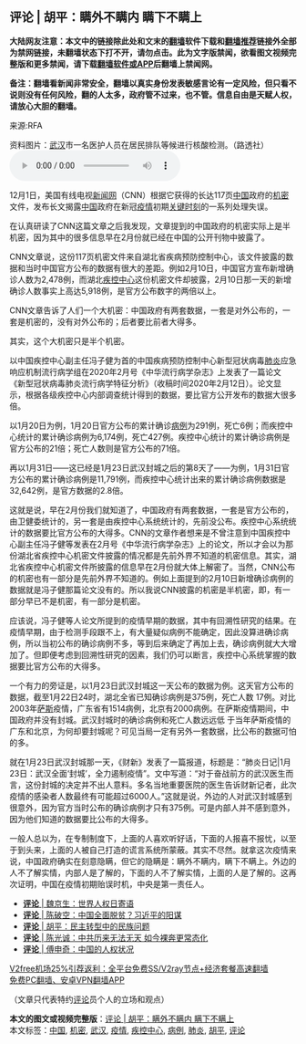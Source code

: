 <h2>评论 | 胡平：瞒外不瞒内 瞒下不瞒上</h2> <p class="notice"><b>大陆网友注意：本文中的链接除此处和文末的<a href="https://github.com/bannedbook/fanqiang" >翻墙</a>软件下载和<a href="https://github.com/killgcd/justmysocks/blob/master/README.md">翻墙推荐</a>链接外全部为禁网链接，未翻墙状态下打不开，请勿点击。此为文字版禁闻，欲看图文视频完整版和更多禁闻，请下载<a href="https://github.com/bannedbook/fanqiang">翻墙软件或APP</a>后翻墙上禁闻网。</p><p>备注：翻墙看新闻非常安全，翻墙以真实身份发表敏感言论有一定风险，但只看不说则没有任何风险，翻的人太多，政府管不过来，也不管。信息自由是天赋人权，请放心大胆的翻墙。</b></p>  <div class="entry"> <p>来源:RFA</p> <p>资料图片：<a href="https://www.bannedbook.org/bnews/tag/%e6%ad%a6%e6%b1%89/" class="st_tag internal_tag" rel="tag" title="标签 武汉 下的日志">武汉</a>市一名医护人员在居民排队等候进行核酸检测。（路透社）             <audio controls="controls" preload="metadata" src="https://www.rfa.org/mandarin/pinglun/huping/hp-12072020125032.html/@@stream" type="audio/mpeg"></audio></p> <p>12月1日，美国有线电视<span class='wp_keywordlink_affiliate'><a href="https://www.bannedbook.org/" title="新闻网">新闻网</a></span>（CNN）根据它获得的长达117页<span class='wp_keywordlink_affiliate'><a href="https://www.bannedbook.org/" title="中国" target="_blank">中国</a></span>政府的<a href="https://www.bannedbook.org/bnews/tag/%E6%9C%BA%E5%AF%86/" class="st_tag internal_tag" rel="tag" title="标签 机密 下的日志">机密</a>文件，发布长文揭露<a href="https://www.bannedbook.org/bnews/tag/%E4%B8%AD%E5%9B%BD/" class="st_tag internal_tag" rel="tag" title="标签 中国 下的日志">中国</a>政府在新冠<a href="https://www.bannedbook.org/bnews/tag/%E7%96%AB%E6%83%85/" class="st_tag internal_tag" rel="tag" title="标签 疫情 下的日志">疫情</a>初期<span class='wp_keywordlink'><a href="https://www.bannedbook.org/forum2/topic151.html" title="关键时刻：李鹏日记" target="_blank">关键时刻</a></span>的一系列处理失误。</p> <p>在认真研读了CNN这篇文章之后我发现，文章提到的中国政府的机密实际上是半机密，因为其中的很多信息早在2月份就已经在中国的公开刊物中披露了。</p>  <p>CNN文章说，这份117页机密文件来自湖北省疾病预防控制中心，该文件披露的数据和当时中国官方公布的数据有很大的差距。例如2月10日，中国官方宣布新增确诊人数为2,478例，而湖北<a href="https://www.bannedbook.org/bnews/tag/%E7%96%BE%E6%8E%A7%E4%B8%AD%E5%BF%83/" class="st_tag internal_tag" rel="tag" title="标签 疾控中心 下的日志">疾控中心</a>这份机密文件却披露，2月10日那一天的新增确诊人数事实上高达5,918例，是官方公布数字的两倍以上。</p> <p>CNN文章告诉了人们一个大机密：中国政府有两套数据，一套是对外公布的，一套是机密的，没有对外公布的；后者要比前者大得多。</p> <p>其实，这个大机密只是半个机密。</p> <p>以中国疾控中心副主任冯子健为首的中国疾病预防控制中心新型冠状病毒<a href="https://www.bannedbook.org/bnews/tag/%e8%82%ba%e7%82%8e/" class="st_tag internal_tag" rel="tag" title="标签 肺炎 下的日志">肺炎</a>应急响应机制流行病学组在2020年2月号《中华流行病学杂志》上发表了一篇论文《新型冠状病毒肺炎流行病学特征分析》（收稿时间2020年2月12日）。论文显示，根据各级疾控中心内部调查统计得到的数据，要比官方公开发布的数据大很多倍。</p>  <p>以1月20日为例，1月20日官方公布的累计确诊<a href="https://www.bannedbook.org/bnews/tag/%E7%97%85%E4%BE%8B/" class="st_tag internal_tag" rel="tag" title="标签 病例 下的日志">病例</a>为291例，死亡6例；而疾控中心统计的累计确诊病例为6,174例，死亡427例。疾控中心统计的累计确诊病例是官方公布的21倍；死亡人数则是官方公布的71倍。</p> <p>再以1月31日——这已经是1月23日武汉封城之后的第8天了——为例，1月31日官方公布的累计确诊病例是11,791例，而疾控中心统计出来的累计确诊病例数据是32,642例，是官方数据的2.8倍。</p> <p>这就是说，早在2月份我们就知道了，中国政府有两套数据，一套是官方公布的，由卫健委统计的，另一套是由疾控中心系统统计的，先前没公布。疾控中心系统统计的数据要比官方公布的大得多。CNN的文章作者想来是不曾注意到中国疾控中心副主任冯子健等发表在2月号《中华流行病学杂志》上的论文，所以才会以为那份湖北省疾控中心机密文件披露的情况都是先前外界不知道的机密信息。其实，湖北省疾控中心机密文件所披露的信息早在2月份就大体上解密了。当然，CNN公布的机密也有一部分是先前外界不知道的。例如上面提到的2月10日新增确诊病例的数据就是冯子健那篇论文没有的。所以我说CNN披露的机密是半机密，即，有一部分早已不是机密，有一部分是机密。</p> <p>应该说，冯子健等人论文所提到的疫情早期的数据，其中有回溯性研究的结果。在疫情早期，由于检测手段跟不上，有大量疑似病例不能确定，因此没算进确诊病例，所以当初公布的确诊病例不多，等到后来确定了再加上去，确诊病例就大大增加了。但即便考虑到回溯性研究的因素，我们仍可以断言，疾控中心系统掌握的数据要比官方公布的大得多。</p>  <p>一个有力的旁证是，以1月23日武汉封城这一天公布的数据为例。这天官方公布的数据，截至1月22日24时，湖北全省已知确诊病例是375例，死亡人数 17例。对比2003年<span class='wp_keywordlink'><a href="https://www.bannedbook.org/forum5/topic42.html" title="萨斯、诚信与自救" target="_blank">萨斯</a></span>疫情，广东省有1514病例，北京有2000病例。在萨斯疫情期间，中国政府并没有封城。武汉封城时的确诊病例和死亡人数远远低 于当年萨斯疫情的广东和北京，为何却要封城呢？可见当局一定有另外一套数据，比公布的数据可怕的多。</p> <p>就在1月23日武汉封城那一天，《财新》发表了一篇报道，标题是：“肺炎日记|1月23日：武汉全面‘封城’，全力遏制疫情”。文中写道：“对于奋战前方的武汉医生而言，这份封城的决定并不出人意料。多名当地重要医院的医生告诉财新记者，此次疫情的感染者人数最终有可能超过6000人。”这就是说，外边的人对武汉封城感到很意外，因为官方当时公布的确诊病例才只有375例。可是内部人并不感到意外，因为他们知道的数据要比公布的大得多。</p> <p>一般人总以为，在专制制度下，上面的人喜欢听好话，下面的人报喜不报忧，以至于到头来，上面的人被自己打造的谎言系统所蒙蔽。其实不尽然。就拿这次疫情来说，中国政府确实在刻意隐瞒，但它的隐瞒是：瞒外不瞒内，瞒下不瞒上。外边的人不了解实情，内部人是了解的，下面的人不了解实情，上面的人是了解的。这再次证明，中国在疫情初期贻误时机，中央是第一责任人。</p> <ul class='op-related-articles' title='相关阅读'> <li><a href='https://www.bannedbook.org/bnews/comments/20201216/1449043.html' target='_blank'><b>评论</b> | 魏京生：世界人权日寄语</a></li> <li><a href='https://www.bannedbook.org/bnews/comments/20201216/1449040.html' target='_blank'><b>评论</b> | 陈破空：中国全面脱贫？习近平的阳谋</a></li> <li><a href='https://www.bannedbook.org/bnews/comments/20201216/1449038.html' target='_blank'><b>评论</b> | 胡平：民主转型中的民族问题</a></li> <li><a href='https://www.bannedbook.org/bnews/comments/20201216/1449037.html' target='_blank'><b>评论</b> | 陈光诚：中共历来无法无天 如今裸奔更常态化</a></li> <li><a href='https://www.bannedbook.org/bnews/comments/20201216/1449036.html' target='_blank'><b>评论</b> | 傅申奇：中国的人权状况</a></li> </ul> <p class="texttj"> <a href="https://www.bannedbook.org/forum23/topic22702.html" target="_blank">V2free机场25%引荐返利：全平台免费SS/V2ray节点+经济套餐高速翻墙</a><br/> <a href="https://github.com/bannedbook/fanqiang/wiki/%E7%A6%81%E9%97%BB%E7%BD%91%E5%AE%89%E5%8D%93%E7%BF%BB%E5%A2%99%E6%96%B0%E9%97%BBAPP" target="_blank">免费PC翻墙、安卓VPN翻墙APP</a></p><p>（文章只代表特约<span class='wp_keywordlink_affiliate'><a href="https://www.bannedbook.org/bnews/comments/" title="新闻评论" target="_blank">评论</a></span>员个人的立场和观点）</p> <a name='sharetosocial'></a>       <div><b>本文的图文或视频完整版</b>：<a href='https://www.bannedbook.org/bnews/comments/20201216/1449039.html'>评论 | 胡平：瞒外不瞒内 瞒下不瞒上</a></div>  </div><!--END ENTRY--> <div class="postfooter"> <div>本文标签：<a href="https://www.bannedbook.org/bnews/tag/%E4%B8%AD%E5%9B%BD/" rel="tag">中国</a>, <a href="https://www.bannedbook.org/bnews/tag/%E6%9C%BA%E5%AF%86/" rel="tag">机密</a>, <a href="https://www.bannedbook.org/bnews/tag/%e6%ad%a6%e6%b1%89/" rel="tag">武汉</a>, <a href="https://www.bannedbook.org/bnews/tag/%E7%96%AB%E6%83%85/" rel="tag">疫情</a>, <a href="https://www.bannedbook.org/bnews/tag/%E7%96%BE%E6%8E%A7%E4%B8%AD%E5%BF%83/" rel="tag">疾控中心</a>, <a href="https://www.bannedbook.org/bnews/tag/%E7%97%85%E4%BE%8B/" rel="tag">病例</a>, <a href="https://www.bannedbook.org/bnews/tag/%e8%82%ba%e7%82%8e/" rel="tag">肺炎</a>, <a href="https://www.bannedbook.org/bnews/tag/%e8%83%a1%e5%b9%b3/" rel="tag">胡平</a>, <a href="https://www.bannedbook.org/bnews/tag/%E8%AF%84%E8%AE%BA/" rel="tag">评论</a></div>  </div><!--END POSTFOOTER--> 